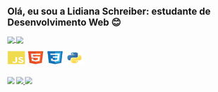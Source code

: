 ## Olá, eu sou a Lidiana Schreiber: estudante de Desenvolvimento Web 😊

<div align="rigth">
  <a href="https://github.com/LidianaSchreiber">
  <img align="center" height="180em" src="https://github-readme-stats.vercel.app/api?username=LidianaSchreiber&show_icons=true&theme=bear&include_all_commits=true&count_private=true"/>
  <img align="center" height="180em" src="https://github-readme-stats.vercel.app/api/top-langs/?username=LidianaSchreiber&layout=compact&langs_count=7&theme=bear"/>
  </a>
</div>
 
  
<div align="rigth" style="display: inline_block"><br>
  <img align="center" alt="JavaIcon" height="30" width="40" src="https://raw.githubusercontent.com/devicons/devicon/master/icons/javascript/javascript-plain.svg">
  <img align="center" alt="HTMLIcon" height="30" width="40" src="https://raw.githubusercontent.com/devicons/devicon/master/icons/html5/html5-original.svg">
  <img align="center" alt="CSSIcon" height="30" width="40" src="https://raw.githubusercontent.com/devicons/devicon/master/icons/css3/css3-original.svg">
  <img align="center" alt="PythonIcon" height="30" width="40" src="https://raw.githubusercontent.com/devicons/devicon/master/icons/python/python-original.svg">
</div>

##
  
<div> 
  <a href="https://instagram.com/lidianaschreiber" target="_blank"><img src="https://img.shields.io/badge/-Instagram-%23E4405F?style=for-the-badge&logo=instagram&logoColor=white" target="_blank"></a> 
  <a href = "mailto:lidiana.schreiber@gmail.com"><img src="https://img.shields.io/badge/-Gmail-%23333?style=for-the-badge&logo=gmail&logoColor=white" target="_blank">     </a>
  <a href="https://www.linkedin.com/in/lidiana-schreiber-0b0653a9" target="_blank"><img src="https://img.shields.io/badge/-LinkedIn-%230077B5?style=for-the-badge&logo=linkedin&logoColor=white" target="_blank"></a> 
</div>
  
